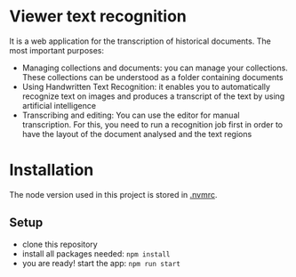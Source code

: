 # Viewer text recognition

It is a web application for the transcription of historical documents.
The most important purposes:

- Managing collections and documents: you can manage your collections. These collections can be understood as a folder containing documents
- Using Handwritten Text Recognition: it enables you to automatically recognize text on images and produces a transcript of the text by using artificial intelligence
- Transcribing and editing: You can use the editor for manual transcription. For this, you need to run a recognition job first in order to have the layout of the document analysed and the text regions

# Installation

The node version used in this project is stored in [.nvmrc](.nvmrc).

## Setup

- clone this repository
- install all packages needed: `npm install`
- you are ready! start the app: `npm run start`
